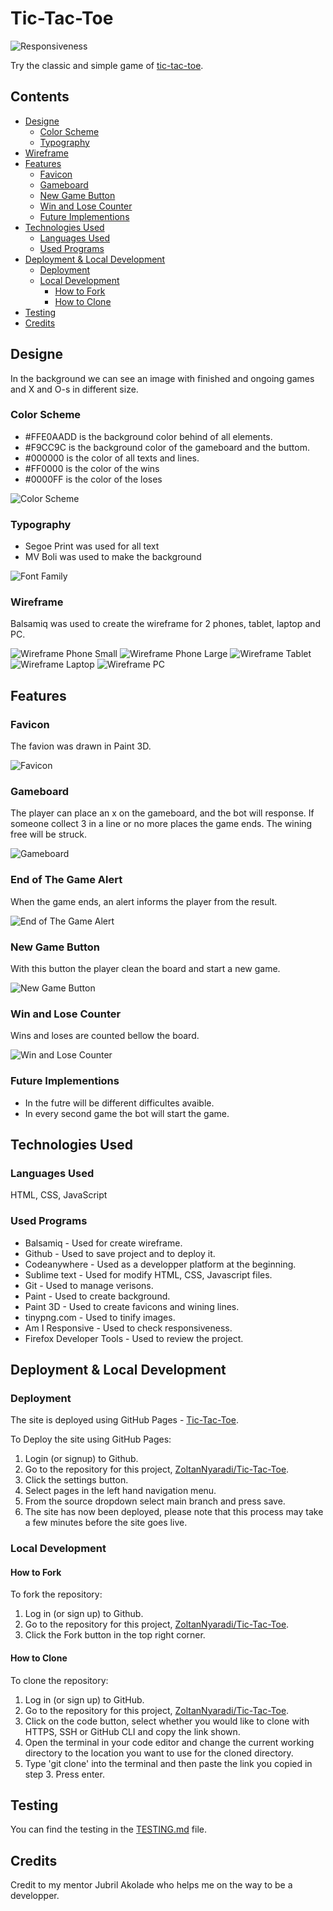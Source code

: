 # Tic-Tac-Toe

![Responsiveness](documentation/resp.png)

Try the classic and simple game of [tic-tac-toe](https://zoltannyaradi.github.io/Tic-Tac-Toe/).

## Contents

* [Designe](#designe)
  * [Color Scheme](#color-scheme)
  * [Typography](#typography)
*   [Wireframe](#wireframe)
* [Features](#features)
  * [Favicon](#favicon)
  * [Gameboard](#gameboard)
  * [New Game Button](#new-game-button)
  * [Win and Lose Counter](#win-and-lose-counter)
  * [Future Implementions](#future-implementions)
* [Technologies Used](#technologies-used)
  * [Languages Used](#languages-used)
  * [Used Programs](#used-programs)
* [Deployment & Local Development](#deployment--local-development)
  * [Deployment](#deployment)
  * [Local Development](#local-development)
    * [How to Fork](#how-to-fork)
    * [How to Clone](#how-to-clone)
* [Testing](#testing)
* [Credits](#credits)

 ## Designe
 
In the background we can see an image with finished and ongoing games and X and O-s in different size.

### Color Scheme

* #FFE0AADD is the background color behind of all elements.
* #F9CC9C is the background color of the gameboard and the buttom.
* #000000 is the color of all texts and lines.
* #FF0000 is the color of the wins
* #0000FF is the color of the loses

![Color Scheme](documentation/color-scheme.png)

### Typography

* Segoe Print was used for all text
* MV Boli was used to make the background

![Font Family](documentation)

### Wireframe

Balsamiq was used to create the wireframe for 2 phones, tablet, laptop and PC.

![Wireframe Phone Small](documentation/wireframe-phone-small.png)
![Wireframe Phone Large](documentation/wireframe-phone-large.png)
![Wireframe Tablet](documentation/wireframe-tablet.png)
![Wireframe Laptop](documentation/wireframe-laptop.png)
![Wireframe PC](documentation/wireframe-PC.png)

## Features

### Favicon

The favion was drawn in Paint 3D.

![Favicon](documentation/favicon.png)

### Gameboard

The player can place an x on the gameboard, and the bot will response. If someone collect 3 in a line or no more places the game ends. The wining free will be struck.

![Gameboard](document/gameboard.png)

### End of The Game Alert

When the game ends, an alert informs the player from the result.

![End of The Game Alert](documentation/end-of-the-game-alert.png)

### New Game Button

With this button the player clean the board and start a new game.

![New Game Button](documntation/new-game-button.png)

### Win and Lose Counter

Wins and loses are counted bellow the board.

![Win and Lose Counter](documentation/win-and-lose-counter.png)

### Future Implementions

* In the futre will be different difficultes avaible. 
* In every second game the bot will start the game.

## Technologies Used

### Languages Used

HTML, CSS, JavaScript

### Used Programs

* Balsamiq - Used for create wireframe.
* Github - Used to save project and to deploy it.
* Codeanywhere - Used as a developper platform at the beginning.
* Sublime text - Used for modify HTML, CSS, Javascript files.
* Git - Used to manage verisons.
* Paint - Used to create background.
* Paint 3D - Used to create favicons and wining lines.
* tinypng.com - Used to tinify images.
* Am I Responsive - Used to check responsiveness.
* Firefox Developer Tools - Used to review the project.

## Deployment & Local Development
### Deployment

The site is deployed using GitHub Pages - [Tic-Tac-Toe](https://zoltannyaradi.github.io/Tic-Tac-Toe/).

To Deploy the site using GitHub Pages:

1. Login (or signup) to Github.
2. Go to the repository for this project, [ZoltanNyaradi/Tic-Tac-Toe](https://github.com/ZoltanNyaradi/Tic-Tac-Toe/deployments).
3. Click the settings button.
4. Select pages in the left hand navigation menu.
5. From the source dropdown select main branch and press save.
6. The site has now been deployed, please note that this process may take a few minutes before the site goes live.

### Local Development

#### How to Fork

To fork the repository:

1. Log in (or sign up) to Github.
2. Go to the repository for this project, [ZoltanNyaradi/Tic-Tac-Toe](https://github.com/ZoltanNyaradi/Tic-Tac-Toe/deployments).
3. Click the Fork button in the top right corner.

#### How to Clone

To clone the repository:

1. Log in (or sign up) to GitHub.
2. Go to the repository for this project, [ZoltanNyaradi/Tic-Tac-Toe](https://github.com/ZoltanNyaradi/Tic-Tac-Toe/deployments).
3. Click on the code button, select whether you would like to clone with HTTPS, SSH or GitHub CLI and copy the link shown.
4. Open the terminal in your code editor and change the current working directory to the location you want to use for the cloned directory.
5. Type 'git clone' into the terminal and then paste the link you copied in step 3. Press enter.

## Testing

You can find the testing in the [TESTING.md](TESTING.md) file.  

## Credits

Credit to my mentor Jubril Akolade who helps me on the way to be a developper.
